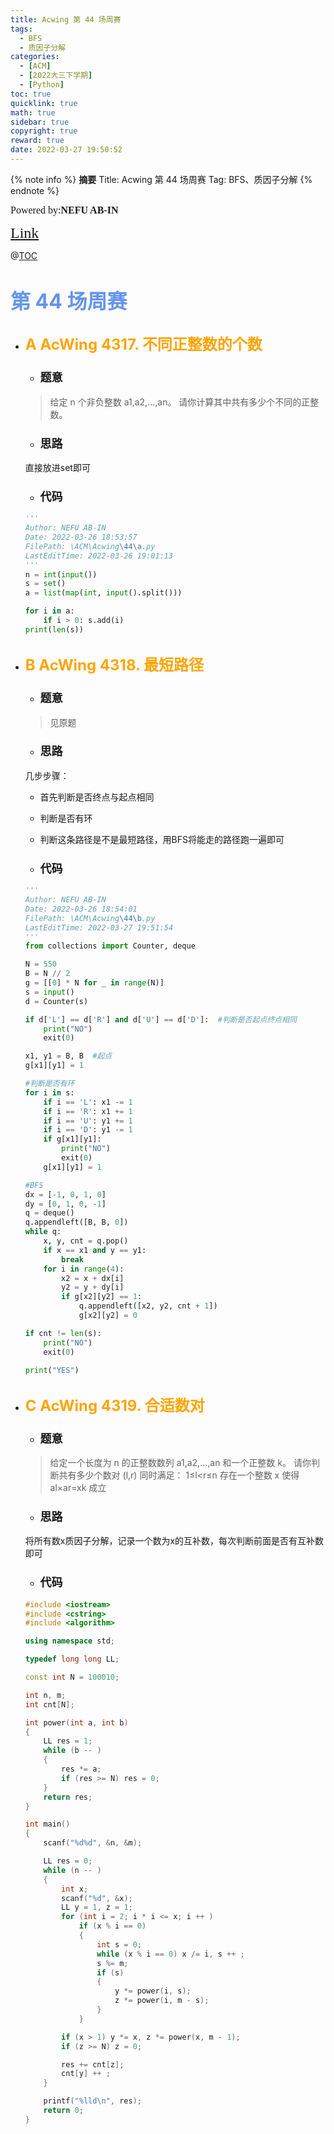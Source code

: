 ```yaml
---
title: Acwing 第 44 场周赛
tags:
  - BFS
  - 质因子分解
categories:
  - [ACM]
  - [2022大三下学期]
  - [Python]
toc: true
quicklink: true
math: true
sidebar: true
copyright: true
reward: true
date: 2022-03-27 19:50:52
---
```


{% note info %}
**摘要**
Title: Acwing 第 44 场周赛
Tag: BFS、质因子分解
{% endnote %}
<!-- more -->

<font size=3 face=楷体>Powered by:**NEFU AB-IN**</font>

<font color=#FFA500 size=5 face=楷体>[Link](https://www.acwing.com/activity/content/introduction/1266/)</font>

@[TOC](文章目录)

# <font color=#6495ED size=6 >第 44 场周赛</font>

* ## <font color=#FFA500 size=5>A	AcWing 4317. 不同正整数的个数</font>

  * ### <font size=4 face=粗体>题意</font>
  
  >给定 n 个非负整数 a1,a2,…,an。
  >请你计算其中共有多少个不同的正整数。


  * ### <font size=4 face=粗体>思路</font>

  直接放进set即可

  * ### <font size=4 face=粗体>代码</font>
  
  ```python
  '''
  Author: NEFU AB-IN
  Date: 2022-03-26 18:53:57
  FilePath: \ACM\Acwing\44\a.py
  LastEditTime: 2022-03-26 19:01:13
  '''
  n = int(input())
  s = set()
  a = list(map(int, input().split()))

  for i in a:
      if i > 0: s.add(i)
  print(len(s))
  ```

* ## <font color=#FFA500 size=5>B	AcWing 4318. 最短路径</font>

  * ### <font size=4 face=粗体>题意</font>

  >见原题

  * ### <font size=4 face=粗体>思路</font>

  几步步骤：
    * 首先判断是否终点与起点相同
    * 判断是否有环
    * 判断这条路径是不是最短路径，用BFS将能走的路径跑一遍即可

  * ### <font size=4 face=粗体>代码</font>

  ```python
  '''
  Author: NEFU AB-IN
  Date: 2022-03-26 18:54:01
  FilePath: \ACM\Acwing\44\b.py
  LastEditTime: 2022-03-27 19:51:54
  '''
  from collections import Counter, deque

  N = 550
  B = N // 2
  g = [[0] * N for _ in range(N)]
  s = input()
  d = Counter(s)

  if d['L'] == d['R'] and d['U'] == d['D']:  #判断是否起点终点相同
      print("NO")
      exit(0)

  x1, y1 = B, B  #起点
  g[x1][y1] = 1

  #判断是否有环
  for i in s:
      if i == 'L': x1 -= 1
      if i == 'R': x1 += 1
      if i == 'U': y1 += 1
      if i == 'D': y1 -= 1
      if g[x1][y1]:
          print("NO")
          exit(0)
      g[x1][y1] = 1

  #BFS
  dx = [-1, 0, 1, 0]
  dy = [0, 1, 0, -1]
  q = deque()
  q.appendleft([B, B, 0])
  while q:
      x, y, cnt = q.pop()
      if x == x1 and y == y1:
          break
      for i in range(4):
          x2 = x + dx[i]
          y2 = y + dy[i]
          if g[x2][y2] == 1:
              q.appendleft([x2, y2, cnt + 1])
              g[x2][y2] = 0

  if cnt != len(s):
      print("NO")
      exit(0)

  print("YES")

  ```

* ## <font color=#FFA500 size=5>C	AcWing 4319. 合适数对</font>

  * ### <font size=4 face=粗体>题意</font>

  >给定一个长度为 n 的正整数数列 a1,a2,…,an 和一个正整数 k。
  >请你判断共有多少个数对 (l,r) 同时满足：
  >1≤l<r≤n
  >存在一个整数 x 使得 al×ar=xk 成立

  * ### <font size=4 face=粗体>思路</font>

  将所有数x质因子分解，记录一个数为x的互补数，每次判断前面是否有互补数即可

  * ### <font size=4 face=粗体>代码</font>

  ```cpp
  #include <iostream>
  #include <cstring>
  #include <algorithm>

  using namespace std;

  typedef long long LL;

  const int N = 100010;

  int n, m;
  int cnt[N];

  int power(int a, int b)
  {
      LL res = 1;
      while (b -- )
      {
          res *= a;
          if (res >= N) res = 0;
      }
      return res;
  }

  int main()
  {
      scanf("%d%d", &n, &m);

      LL res = 0;
      while (n -- )
      {
          int x;
          scanf("%d", &x);
          LL y = 1, z = 1;
          for (int i = 2; i * i <= x; i ++ )
              if (x % i == 0)
              {
                  int s = 0;
                  while (x % i == 0) x /= i, s ++ ;
                  s %= m;
                  if (s) 
                  {
                      y *= power(i, s);
                      z *= power(i, m - s);
                  }
              }

          if (x > 1) y *= x, z *= power(x, m - 1);
          if (z >= N) z = 0;

          res += cnt[z];
          cnt[y] ++ ;
      }

      printf("%lld\n", res);
      return 0;
  }
  ```